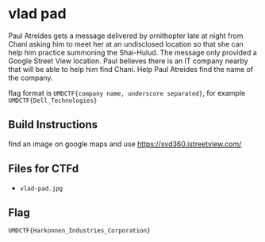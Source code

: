 # vlad pad

Paul Atreides gets a message delivered by ornithopter late at night from Chani asking him to meet her at an undisclosed location so that she can help him practice summoning the Shai-Hulud. The message only provided a Google Street View location. Paul believes there is an IT company nearby that will be able to help him find Chani. Help Paul Atreides find the name of the company.

flag format is `UMDCTF{company name, underscore separated}`, for example `UMDCTF{Dell_Technologies}`

## Build Instructions

find an image on google maps and use https://svd360.istreetview.com/

## Files for CTFd

- `vlad-pad.jpg`

## Flag

`UMDCTF{Harkonnen_Industries_Corporation}`
